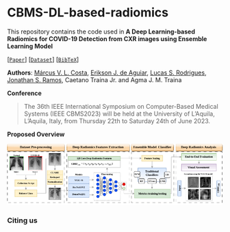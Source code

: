 # CBMS-DL-based-radiomics

This repository contains the code used in **A Deep Learning-based Radiomics for COVID-19 Detection from CXR images using Ensemble Learning Model**

[[`Paper`]()] [[`Dataset`](https://github.com/usmarcv/CBMS-DL-based-radiomics/tree/main/dataset_script)] [[`BibTeX`](#citing-us)]

**Authors**: [Márcus V. L. Costa](https://github.com/usmarcv), [Erikson J. de Aguiar](https://github.com/eriksonJAguiar), [Lucas S. Rodrigues](https://github.com/lsrusp), [Jonathan S. Ramos](https://github.com/JonathanRamos), Caetano Traina Jr. and Agma J. M. Traina

**Conference**
> The 36th IEEE International Symposium on Computer-Based Medical Systems (IEEE CBMS2023) will be held at the University of L’Aquila, L’Aquila, Italy, from Thursday 22th to Saturday 24th of June 2023.

**Proposed Overview**

<p align='center'>
  <img src="./workflow.png">
<p>

### Citing us
